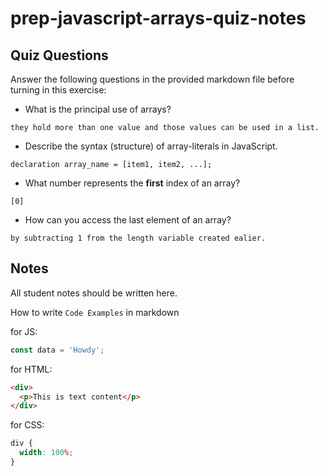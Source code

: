 # prep-javascript-arrays-quiz-notes

## Quiz Questions

Answer the following questions in the provided markdown file before turning in this exercise:

- What is the principal use of arrays?
```
they hold more than one value and those values can be used in a list.
```
- Describe the syntax (structure) of array-literals in JavaScript.
```
declaration array_name = [item1, item2, ...];
```
- What number represents the **first** index of an array?
```
[0]
```
- How can you access the last element of an array?
```
by subtracting 1 from the length variable created ealier.
```
## Notes

All student notes should be written here.

How to write `Code Examples` in markdown

for JS:

```javascript
const data = 'Howdy';
```

for HTML:

```html
<div>
  <p>This is text content</p>
</div>
```

for CSS:

```css
div {
  width: 100%;
}
```
